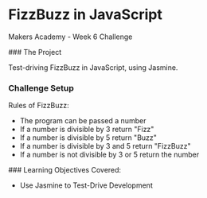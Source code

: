 # FizzBuzz in JavaScript

Makers Academy - Week 6 Challenge

### The Project

Test-driving FizzBuzz in JavaScript, using Jasmine.

### Challenge Setup

Rules of FizzBuzz:

* The program can be passed a number
* If a number is divisible by 3 return "Fizz"
* If a number is divisible by 5 return "Buzz"
* If a number is divisible by 3 and 5 return "FizzBuzz"
* If a number is not divisible by 3 or 5 return the number

### Learning Objectives Covered:

* Use Jasmine to Test-Drive Development